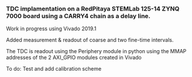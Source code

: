 ### TDC implamentation on a RedPitaya STEMLab 125-14 ZYNQ 7000 board using a CARRY4 chain as a delay line.

 Work in progress using Vivado 2019.1

 Added measurement & readout of coarse and two fine-time intervals.

 The TDC is readout using the Periphery module in python using the MMAP addresses of the 2 AXI_GPIO modules created in Vivado 

 To do: Test and add calibration scheme
